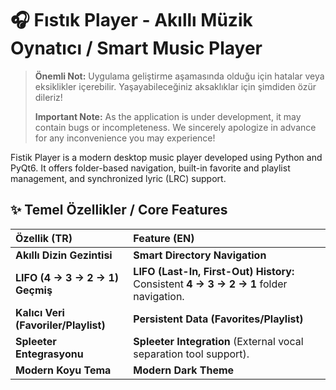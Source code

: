 # 🎧 Fıstık Player - Akıllı Müzik Oynatıcı / Smart Music Player

> **Önemli Not:** Uygulama geliştirme aşamasında olduğu için hatalar veya eksiklikler içerebilir. Yaşayabileceğiniz aksaklıklar için şimdiden özür dileriz!
>
> **Important Note:** As the application is under development, it may contain bugs or incompleteness. We sincerely apologize in advance for any inconvenience you may experience!

Fistik Player is a modern desktop music player developed using Python and PyQt6. It offers folder-based navigation, built-in favorite and playlist management, and synchronized lyric (LRC) support.

## ✨ Temel Özellikler / Core Features

| Özellik (TR) | Feature (EN) |
| :--- | :--- |
| **Akıllı Dizin Gezintisi** | **Smart Directory Navigation** |
| **LIFO (4 → 3 → 2 → 1) Geçmiş** | **LIFO (Last-In, First-Out) History:** Consistent **4 → 3 → 2 → 1** folder navigation. |
| **Kalıcı Veri (Favoriler/Playlist)** | **Persistent Data (Favorites/Playlist)** |
| **Spleeter Entegrasyonu** | **Spleeter Integration** (External vocal separation tool support). |
| **Modern Koyu Tema** | **Modern Dark Theme** |
